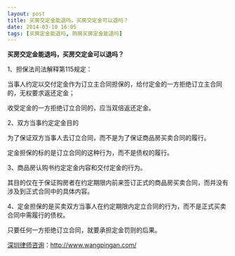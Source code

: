 ```yaml
---
layout: post
title: 买房交定金能退吗，买房交定金可以退吗？
date: 2014-03-10 16:05
tags: [买房定金能退吗, 购房买房定金能退吗]
---
```

<strong>买房交定金能退吗，买房交定金可以退吗？</strong>

1、担保法司法解释第115规定：

当事人约定以交付定金作为订立主合同担保的，给付定金的一方拒绝订立主合同的，无权要求返还定金；

收受定金的一方拒绝订立合同的，应当双倍返还定金。

2、双方当事约定定金目的

为了保证双方当事人去订立合同，而不是为了保证商品房买卖合同的履行。

定金担保的标的是订立合同的这种行为，而不是债权的履行。

3、商品房认购书约定定金内容和交付定金的行为。

其目的仅在于保证购房者在约定期限内前来签订正式的商品房买卖合同，而并没有涉及到正式合同中的具体内容。

4、定金担保的是买卖双方当事人在约定期限内定立合同的行为，而不是正式买卖合同中需履行的债权。

只要任何一方拒绝订立合同，就要承担定金罚则的后果。

<a href="http://www.wangpingan.com/">深圳律师咨询</a>：<a href="http://www.wangpingan.com/">http://www.wangpingan.com/</a>

